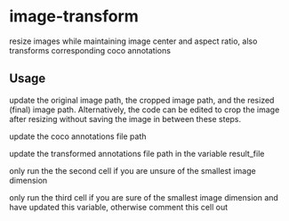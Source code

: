 # image-transform
resize images while maintaining image center and aspect ratio, also transforms corresponding coco annotations

## Usage 
update the original image path, the cropped image path, and the resized (final) image path. Alternatively, the code can be edited to crop the image after resizing without saving the image in between these steps.

update the coco annotations file path 

update the transformed annotations file path in the variable result_file

only run the the second cell if you are unsure of the smallest image dimension 

only run the third cell if you are sure of the smallest image dimension and have updated this variable, otherwise comment this cell out
